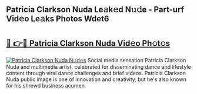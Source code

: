 ## Patricia Clarkson Nuda Le𝚊k𝚎d N𝚞𝚍e - Part-urf Vid𝚎o Le𝚊ks Photos Wdet6

# <h2><a href="http://fbepmxg.evod.top/?m=Patricia+Clarkson+Nuda">🔗 👉🔴 Patricia Clarkson Nuda Vid𝚎o Ph𝚘t𝚘s</a></h2>

[![Patricia Clarkson Nuda N𝚞d𝚎s](https://i.imgur.com/8V9OHl7.gif)](http://fbepmxg.evod.top/?m=Patricia+Clarkson+Nuda)
Social media sensation Patricia Clarkson Nuda and multimedia artist, celebrated for disseminating dance and lifestyle content through viral dance challenges and brief videos. Patricia Clarkson Nuda public image is one of innovation and creativity, but he's also known for his shrewd business acumen. 
